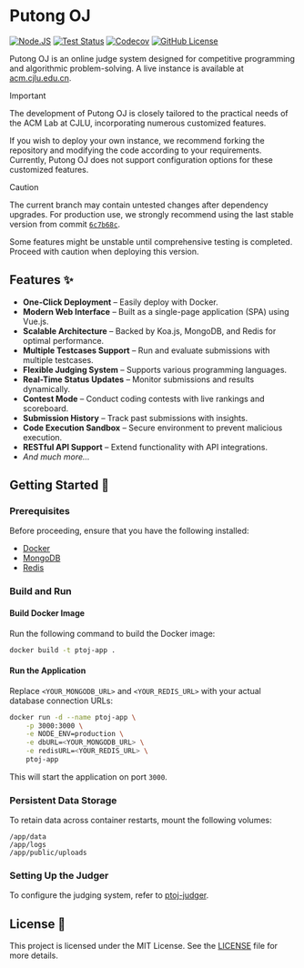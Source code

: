 # Putong OJ

[![Node.JS](https://img.shields.io/badge/node-%3E=18-417e38.svg)](https://nodejs.org/)
[![Test Status](https://img.shields.io/github/actions/workflow/status/net-escape/ptoj-backend/ci.yml?label=test)](https://github.com/net-escape/ptoj-backend/actions/workflows/ci.yml)
[![Codecov](https://img.shields.io/codecov/c/github/net-escape/ptoj-backend/main)](https://app.codecov.io/github/net-escape/ptoj-backend)
[![GitHub License](https://img.shields.io/github/license/net-escape/ptoj-backend)](https://github.com/net-escape/ptoj-backend/blob/main/LICENSE)

Putong OJ is an online judge system designed for competitive programming and algorithmic problem-solving. A live instance is available at [acm.cjlu.edu.cn](https://acm.cjlu.edu.cn/).

> [!IMPORTANT]
> 
> The development of Putong OJ is closely tailored to the practical needs of the ACM Lab at CJLU, incorporating numerous customized features. 
> 
> If you wish to deploy your own instance, we recommend forking the repository and modifying the code according to your requirements. Currently, Putong OJ does not support configuration options for these customized features.

> [!CAUTION]  
>   
> The current branch may contain untested changes after dependency upgrades. For production use, we strongly recommend using the last stable version from commit [`6c7b68c`](https://github.com/net-escape/ptoj-backend/tree/6c7b68c183af0ba0a5512ff273c1955d250cc892).  
>   
> Some features might be unstable until comprehensive testing is completed. Proceed with caution when deploying this version.

## Features ✨

- **One-Click Deployment** – Easily deploy with Docker.
- **Modern Web Interface** – Built as a single-page application (SPA) using Vue.js.
- **Scalable Architecture** – Backed by Koa.js, MongoDB, and Redis for optimal performance.
- **Multiple Testcases Support** – Run and evaluate submissions with multiple testcases.
- **Flexible Judging System** – Supports various programming languages.
- **Real-Time Status Updates** – Monitor submissions and results dynamically.
- **Contest Mode** – Conduct coding contests with live rankings and scoreboard.
- **Submission History** – Track past submissions with insights.
- **Code Execution Sandbox** – Secure environment to prevent malicious execution.
- **RESTful API Support** – Extend functionality with API integrations.
- *And much more...*

## Getting Started 🚀

### Prerequisites

Before proceeding, ensure that you have the following installed:
- [Docker](https://www.docker.com/)
- [MongoDB](https://www.mongodb.com/)
- [Redis](https://redis.io/)

### Build and Run

#### Build Docker Image

Run the following command to build the Docker image:

```bash
docker build -t ptoj-app .
```

#### Run the Application

Replace `<YOUR_MONGODB_URL>` and `<YOUR_REDIS_URL>` with your actual database connection URLs:

```bash
docker run -d --name ptoj-app \
    -p 3000:3000 \
    -e NODE_ENV=production \
    -e dbURL=<YOUR_MONGODB_URL> \
    -e redisURL=<YOUR_REDIS_URL> \
    ptoj-app
```

This will start the application on port `3000`.

### Persistent Data Storage

To retain data across container restarts, mount the following volumes:

```plaintext
/app/data
/app/logs
/app/public/uploads
```

### Setting Up the Judger

To configure the judging system, refer to [ptoj-judger](https://github.com/net-escape/ptoj-judger).

## License 📜

This project is licensed under the MIT License. See the [LICENSE](LICENSE) file for more details.
